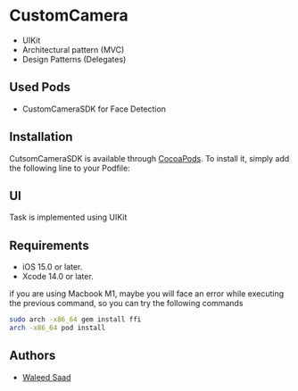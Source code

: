 # CustomCamera
 
- UIKit
- Architectural pattern (MVC)
- Design Patterns (Delegates)
    

## Used Pods
- CustomCameraSDK for Face Detection

## Installation

CutsomCameraSDK is available through [CocoaPods](https://cocoapods.org/pods/CustomCameraSDK). To install
it, simply add the following line to your Podfile:

## UI

Task is implemented using UIKit



## Requirements
- iOS 15.0 or later.
- Xcode 14.0 or later.
    

if you are using Macbook M1, maybe you will face an error while executing the previous command, so you can try the following commands
```sh
sudo arch -x86_64 gem install ffi
arch -x86_64 pod install
```

    
## Authors

- [Waleed Saad](https://www.linkedin.com/in/waleed-saad-90331711a/)
